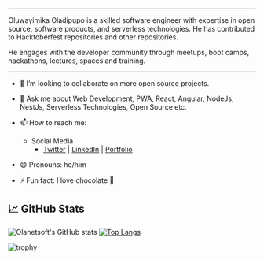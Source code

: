 <hr>
Oluwayimika Oladipupo is a skilled software engineer with expertise in open source, software products, and serverless technologies. He has contributed to Hacktoberfest repositories and other repositories.

He engages with the developer community through meetups, boot camps, hackathons, lectures, spaces and training.

---

- 👯 I’m looking to collaborate on more open source projects.
- 💬 Ask me about Web Development, PWA, React, Angular, NodeJs, NestJs, Serverless Technologies, Open Source etc.
- 📫 How to reach me:

  - Social Media
    - [Twitter](https://twitter.com/MichaelOladipu9 "My Twitter") | [LinkedIn](https://www.linkedin.com/in/oluwayimika-michael/ "My LinkedIn") | [Portfolio]("", "My Portfolio")

- 😄 Pronouns: he/him
- ⚡ Fun fact: I love chocolate 🥳

## &#x1f4c8; GitHub Stats

![Olanetsoft's GitHub stats](https://github-readme-stats.vercel.app/api?username=excellence-arch&show_icons=true&theme=tokyonight&count_private=true&include_all_commits=true)
[![Top Langs](https://github-readme-stats.vercel.app/api/top-langs/?username=excellence-arch&layout=compact&theme=tokyonight)](https://github.com/excellence-arch)

![trophy](https://github-profile-trophy.vercel.app/?username=excellence-arch)

<!--
**Excellence-arch/Excellence-arch** is a ✨ _special_ ✨ repository because its `README.md` (this file) appears on your GitHub profile.

Here are some ideas to get you started:

- 🔭 I’m currently working on ...
- 🌱 I’m currently learning ...
- 👯 I’m looking to collaborate on ...
- 🤔 I’m looking for help with ...
- 💬 Ask me about ...
- 📫 How to reach me: ...
- 😄 Pronouns: ...
- ⚡ Fun fact: ...
-->
